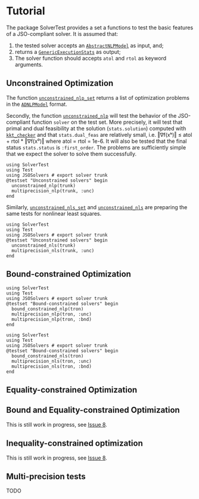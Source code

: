 # Tutorial

The package SolverTest provides a set a functions to test the basic features of a JSO-compliant solver. 
It is assumed that:
1. the tested solver accepts an [`AbstractNLPModel`](https://github.com/JuliaSmoothOptimizers/NLPModels.jl) as input, and;
2. returns a [`GenericExecutionStats`](https://github.com/JuliaSmoothOptimizers/SolverCore.jl) as output;
3. The solver function should accepts `atol` and `rtol` as keyword arguments.

## Unconstrained Optimization

The function [`unconstrained_nlp_set`](@ref)  returns a list of optimization problems in the [`ADNLPModel`](https://github.com/JuliaSmoothOptimizers/ADNLPModels.jl) format.

Secondly, the function [`unconstrained_nlp`](@ref) will test the behavior of the JSO-compliant function `solver` on the test set.
More precisely, it will test that primal and dual feasibility at the solution (`stats.solution`) computed with [`kkt_checker`](@ref) and that `stats.dual_feas` are relatively small, i.e. ‖∇f(xᵏ)‖ ≤ atol + rtol * ‖∇f(x⁰)‖ where atol = rtol = 1e-6.
It will also be tested that the final status `stats.status` is `:first_order`.
The problems are sufficiently simple that we expect the solver to solve them successfully.

```@example
using SolverTest
using Test
using JSOSolvers # export solver trunk
@testset "Unconstrained solvers" begin
  unconstrained_nlp(trunk)
  multiprecision_nlp(trunk, :unc)
end
```

Similarly, [`unconstrained_nls_set`](@ref) and [`unconstrained_nls`](@ref) are preparing the same tests for nonlinear least squares.

```@example
using SolverTest
using Test
using JSOSolvers # export solver trunk
@testset "Unconstrained solvers" begin
  unconstrained_nls(trunk)
  multiprecision_nls(trunk, :unc)
end
```

## Bound-constrained Optimization

```@example
using SolverTest
using Test
using JSOSolvers # export solver trunk
@testset "Bound-constrained solvers" begin
  bound_constrained_nlp(tron)
  multiprecision_nlp(tron, :unc)
  multiprecision_nlp(tron, :bnd)
end
```

```@example
using SolverTest
using Test
using JSOSolvers # export solver trunk
@testset "Bound-constrained solvers" begin
  bound_constrained_nls(tron)
  multiprecision_nls(tron, :unc)
  multiprecision_nls(tron, :bnd)
end
```

## Equality-constrained Optimization

## Bound and Equality-constrained Optimization

This is still work in progress, see [Issue 8](https://github.com/JuliaSmoothOptimizers/SolverTest.jl/issues/8).

## Inequality-constrained optimization

This is still work in progress, see [Issue 8](https://github.com/JuliaSmoothOptimizers/SolverTest.jl/issues/8).

## Multi-precision tests

TODO
